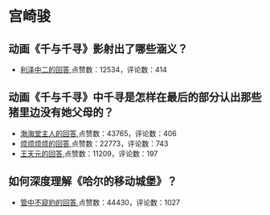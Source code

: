 #  宫崎骏 
## 动画《千与千寻》影射出了哪些涵义？
- [利泽中二的回答](https://www.zhihu.com/question/19592158/answer/21492853),点赞数：12534，评论数：414
## 动画《千与千寻》中千寻是怎样在最后的部分认出那些猪里边没有她父母的？
- [渤海堂主人的回答](https://www.zhihu.com/question/30935009/answer/723203947),点赞数：43765，评论数：406
- [烦烦烦烦的回答](https://www.zhihu.com/question/30935009/answer/723347040),点赞数：22773，评论数：743
- [王天元的回答](https://www.zhihu.com/question/30935009/answer/724326193),点赞数：11209，评论数：197
## 如何深度理解《哈尔的移动城堡》？
- [管中不窥豹的回答](https://www.zhihu.com/question/23761398/answer/632997636),点赞数：44430，评论数：1027
